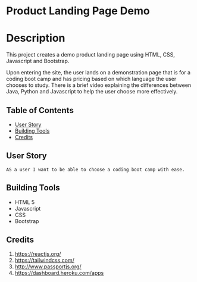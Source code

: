 # Product Landing Page Demo 

# Description

This project creates a demo product landing page using HTML, CSS, Javascript and Bootstrap.

Upon entering the site, the user lands on a demonstration page that is for a coding boot camp and has pricing based on which language the user chooses to study. There is a brief video explaining the differences between Java, Python and Javascript to help the user choose more effectively. 
<!-- 
Check out the demo [here](https://drive.google.com/file/d/1ikJFGkNK2Xt7bPuYxJmJn6yohxJAw1Ht/view)! -->

## Table of Contents

 * [User Story](#User-Story)
 * [Building Tools](#Building-Tools)
 * [Credits](#Credits)



<!-- ![Site Photo](/client/BelayBuddyPictures/sitepage.png)
![Site Photo](/client/BelayBuddyPictures/createprofile.png)
![Site Photo](/client/BelayBuddyPictures/profilecard.png)
![Site Photo](/client/BelayBuddyPictures/login.png)
![Site Photo](/client/BelayBuddyPictures/landingpage.png) -->


## User Story
<pre><code>AS a user I want to be able to choose a coding boot camp with ease. 
</code></pre>

## Building Tools 

 * HTML 5 
 * Javascript
 * CSS
 * Bootstrap
 <!-- * Robo 3T
 * Heroku
 * Express -->

## Credits
1. https://reactjs.org/
2. https://tailwindcss.com/
3. http://www.passportjs.org/
4. https://dashboard.heroku.com/apps

